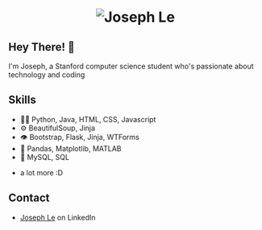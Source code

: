 <h1 align="center">
  <img src="Joseph Le.svg" alt="Joseph Le" />
</h1>

## Hey There! 👋
I'm Joseph, a Stanford computer science student who's passionate about technology and coding

## Skills
- 👨‍💻 Python, Java, HTML, CSS, Javascript
- ⚙️ BeautifulSoup, Jinja
- 👁️ Bootstrap, Flask, Jinja, WTForms
- 💪 Pandas, Matplotlib, MATLAB
- 💽 MySQL, SQL
+ a lot more :D

## Contact
- [Joseph Le](www.linkedin.com/in/joseph-le-b32871207) on LinkedIn
